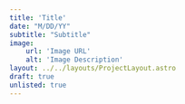 ```yaml
---
title: 'Title'
date: "M/DD/YY"
subtitle: "Subtitle"
image:
    url: 'Image URL'
    alt: 'Image Description'
layout: ../../layouts/ProjectLayout.astro
draft: true
unlisted: true
---
```


